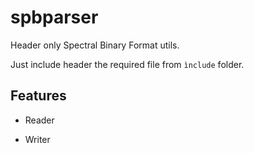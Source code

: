 # spbparser
Header only Spectral Binary Format utils.

Just include header the required file from `ìnclude` folder.

## Features

- Reader

- Writer
